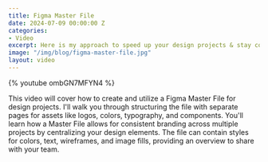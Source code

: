 ```yaml
---
title: Figma Master File
date: 2024-07-09 00:00:00 Z
categories:
- Video
excerpt: Here is my approach to speed up your design projects & stay consistent
image: "/img/blog/figma-master-file.jpg"
layout: video
---
```



{% youtube ombGN7MFYN4 %}

This video will cover how to create and utilize a Figma Master File for design projects. I'll walk you through structuring the file with separate pages for assets like logos, colors, typography, and components. You'll learn how a Master File allows for consistent branding across multiple projects by centralizing your design elements. The file can contain styles for colors, text, wireframes, and image fills, providing an overview to share with your team.